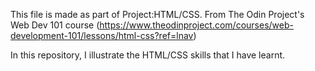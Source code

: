 This file is made as part of Project:HTML/CSS. From The Odin Project's Web Dev 101 course (https://www.theodinproject.com/courses/web-development-101/lessons/html-css?ref=lnav)

In this repository, I illustrate the HTML/CSS skills that I have learnt. 

